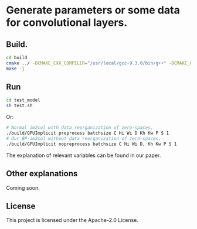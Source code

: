 # Generate parameters or some data for convolutional layers.

## Build.
```sh
cd build
cmake ../ -DCMAKE_CXX_COMPILER="/usr/local/gcc-9.3.0/bin/g++" -DCMAKE_C_COMPILER="/usr/local/gcc-9.3.0/bin/gcc"
make -j
```

## Run
```sh
cd test_model
sh test.sh
```
Or:
```sh
# Normal im2col with data reorganization of zero-spaces.
./build/GPUImplicit preprocess batchsize C Hi Wi D Kh Kw P S 1
# Our BP-im2col without data reorganization of zero-spaces.
./build/GPUImplicit nopreprocess batchsize C Hi Wi D, Kh Kw P S 1
```
The explanation of relevant variables can be found in our paper.

## Other explanations
Coming soon.

## License

This project is licensed under the Apache-2.0 License.
